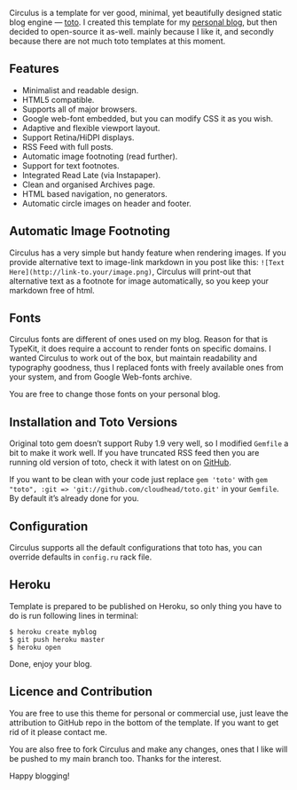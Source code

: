 Circulus is a template for ver good, minimal, yet beautifully designed
static blog engine — [toto][]. I created this template for my [personal
blog][], but then decided to open-source it as-well. mainly because I
like it, and secondly because there are not much toto templates at this
moment.

Features
--------

-   Minimalist and readable design.
-   HTML5 compatible.
-   Supports all of major browsers.
-   Google web-font embedded, but you can modify CSS it as you wish.
-   Adaptive and flexible viewport layout.
-   Support Retina/HiDPI displays.
-   RSS Feed with full posts.
-   Automatic image footnoting (read further).
-   Support for text footnotes.
-   Integrated Read Late (via Instapaper).
-   Clean and organised Archives page.
-   HTML based navigation, no generators.
-   Automatic circle images on header and footer.

Automatic Image Footnoting
--------------------------

Circulus has a very simple but handy feature when rendering images. If
you provide alternative text to image-link markdown in you post like
this: `![Text Here](http://link-to.your/image.png)`, Circulus will
print-out that alternative text as a footnote for image automatically,
so you keep your markdown free of html.

Fonts
-----

Circulus fonts are different of ones used on my blog. Reason for that is
TypeKit, it does require a account to render fonts on specific domains.
I wanted Circulus to work out of the box, but maintain readability and
typography goodness, thus I replaced fonts with freely available ones
from your system, and from Google Web-fonts archive.

You are free to change those fonts on your personal blog.

Installation and Toto Versions
------------------------------

Original toto gem doesn’t support Ruby 1.9 very well, so I modified
`Gemfile` a bit to make it work well. If you have truncated RSS feed
then you are running old version of toto, check it with latest on on
[GitHub][].

If you want to be clean with your code just replace `gem 'toto'` with
`gem "toto", :git => 'git://github.com/cloudhead/toto.git'` in your
`Gemfile`. By default it’s already done for you.

Configuration
-------------

Circulus supports all the default configurations that toto has, you can
override defaults in `config.ru` rack file.

Heroku
------

Template is prepared to be published on Heroku, so only thing you have
to do is run following lines in terminal:

    $ heroku create myblog
    $ git push heroku master
    $ heroku open

Done, enjoy your blog.

Licence and Contribution
------------------------

You are free to use this theme for personal or commercial use, just
leave the attribution to GitHub repo in the bottom of the template.
If you want to get rid of it please contact me.

You are also free to fork Circulus and make any changes, ones that I
like will be pushed to my main branch too. Thanks for the interest.

Happy blogging!

  [toto]: http://cloudhead.io/toto
  [personal blog]: http://totocaster.com
  [GitHub]: http://github.com/cloudhead/toto